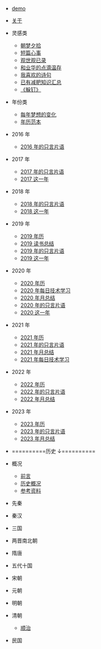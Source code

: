 - [demo](/docs/demo.md)
- [关于](/docs/think/about.md)


- 灵感类

  - [朝梦夕拾](/docs/idea/朝梦夕拾.md)
  - [短篇心事](/docs/idea/短篇心事.md)
  - [观世观已录](/docs/idea/观世观已录.md)
  - [和业华的点滴温存](/docs/idea/和业华的点滴温存.md)
  - [我喜欢的诗句](/docs/idea/我喜欢的诗句.md)
  - [已有减肥知识汇总](/docs/idea/已有减肥知识汇总.md)
  - [《躲钉》](/docs/idea/《躲钉》.md)

- 年份类

  - [每年梦想的变化](/docs/idea/每年梦想的变化.md)
  - [年历范本](/docs/idea/年历范本.md)

- 2016 年

  - [2016 年的只言片语](/docs/idea/2016年的只言片语.md)

- 2017 年

  - [2017 年的只言片语](/docs/idea/2017年的只言片语.md)
  - [2017 这一年](/docs/idea/2017这一年.md)

- 2018 年

  - [2018 年的只言片语](/docs/idea/2018年的只言片语.md)
  - [2018 这一年](/docs/idea/2018这一年.md)

- 2019 年

  - [2019 年历](/docs/idea/2019年历.md)
  - [2019 读书总结](/docs/idea/2019读书总结.md)
  - [2019 年的只言片语](/docs/idea/2019年的只言片语.md)
  - [2019 这一年](/docs/idea/2019这一年.md)

- 2020 年

  - [2020 年历](/docs/idea/2020年历.md)
  - [2020 年每日技术学习](/docs/idea/2020年每日技术学习.md)
  - [2020 年月总结](/docs/idea/2020年月总结.md)
  - [2020 年的只言片语](/docs/idea/2020年的只言片语.md)
  - [2020 这一年](/docs/idea/2020这一年.md)

- 2021 年

  - [2021 年历](/docs/idea/2021年历.md)
  - [2021 年的只言片语](/docs/idea/2021年的只言片语.md)
  - [2021 年月总结](/docs/idea/2021年月总结.md)
  - [2021 年每日技术学习](/docs/idea/2021年每日技术学习.md)

- 2022 年
  - [2022 年历](/docs/idea/2022年历.md)
  - [2022 年的只言片语](/docs/idea/2022年的只言片语.md)
  - [2022 年月总结](/docs/idea/2022年月总结.md)

- 2023 年
  - [2023 年历](/docs/idea/2023年历.md)
  - [2023 年的只言片语](/docs/idea/2023年的只言片语.md)
  - [2023 年月总结](/docs/idea/2023年月总结.md)

- ==========历史 ↓==========

- 概况
  - [前言](/docs/history/前言.md)
  - [历史概况](/docs/history/历史.md)
  - [参考资料](/docs/history/resources.md)
- 先秦
- 秦汉
- 三国
- 两晋南北朝
- 隋唐
- 五代十国
- 宋朝
- 元朝
- 明朝
- 清朝
  - [顺治](/docs/history/10清朝/顺治.md)
- 民国